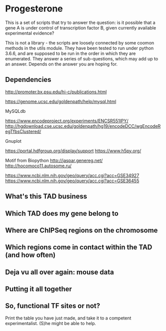 # Progesterone

This is a set of scripts that try to answer the question: is it possible that a gene A 
is under control of transcription  factor B, given currently available experimental 
evidence?

This is not a library  - the scripts are loosely connected by some coomon methods 
in the utils module. They have been tested to run under python 3.6.6, and are supposed 
to be run in the  order in which they are enumerated. They answer a series of 
sub-questions, which may add up to an answer. Depends on the answer you are hoping for.

## Dependencies

http://promoter.bx.psu.edu/hi-c/publications.html

https://genome.ucsc.edu/goldenpath/help/mysql.html

MySQLdb

https://www.encodeproject.org/experiments/ENCSR551IPY/
http://hgdownload.cse.ucsc.edu/goldenpath/hg19/encodeDCC/wgEncodeRegTfbsClustered/

Gnuplot

https://portal.hdfgroup.org/display/support
https://www.h5py.org/

Motif from Biopython
http://jaspar.genereg.net/
http://hocomoco11.autosome.ru/

https://www.ncbi.nlm.nih.gov/geo/query/acc.cgi?acc=GSE34927
https://www.ncbi.nlm.nih.gov/geo/query/acc.cgi?acc=GSE36455


## What's this TAD business

## Which TAD does my gene belong to

## Where are ChIPSeq regions on the chromosome

## Which regions come  in contact within the TAD (and how often)

## Deja vu all over again: mouse data

## Putting it all together

## So, functional TF sites or not?
Print the table you have just made, and take it to a competent experimentalist. 
(S)he might be able to help.

